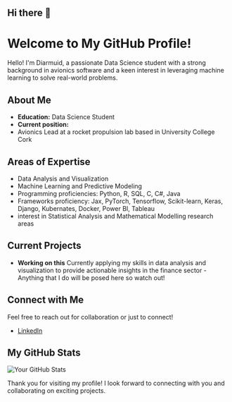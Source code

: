 ## Hi there 👋

# Welcome to My GitHub Profile!

Hello! I'm Diarmuid, a passionate Data Science student with a strong background in avionics software and a keen interest in leveraging machine learning to solve real-world problems.

## About Me

- **Education:** Data Science Student
- **Current position:**
- Avionics Lead at a rocket propulsion lab based in University College Cork

## Areas of Expertise

- Data Analysis and Visualization
- Machine Learning and Predictive Modeling
- Programming proficiencies: Python, R, SQL, C, C#, Java
- Frameworks proficiency: Jax, PyTorch, Tensorflow, Scikit-learn, Keras, Django, Kubernates, Docker, Power BI, Tableau
- interest in Statistical Analysis and Mathematical Modelling research areas

## Current Projects
  
- **Working on this** Currently applying my skills in data analysis and visualization to provide actionable insights in the finance sector - Anything that I do will be posed here so watch out!

## Connect with Me

Feel free to reach out for collaboration or just to connect!

- [LinkedIn](https://www.linkedin.com/in/diarmuid-enright-525375257/)

## My GitHub Stats

![Your GitHub Stats](https://github-readme-stats.vercel.app/api?username=your-github-username&show_icons=true&hide_title=true&count_private=true&theme=radical)

Thank you for visiting my profile! I look forward to connecting with you and collaborating on exciting projects.
